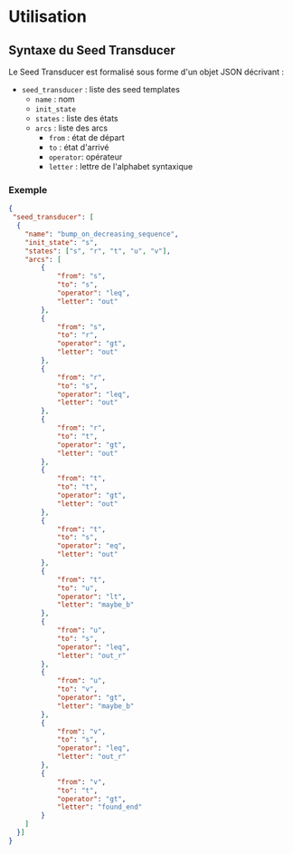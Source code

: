 # Utilisation

## Syntaxe du Seed Transducer

Le Seed Transducer est formalisé sous forme d'un objet JSON décrivant : 
- `seed_transducer` : liste des seed templates
    - `name` : nom
    - `init_state`
    - `states` : liste des états
    - `arcs` : liste des arcs
        - `from` : état de départ
        - `to` : état d'arrivé
        - `operator`: opérateur 
        - `letter` : lettre de l'alphabet syntaxique

### Exemple 
```json
{
 "seed_transducer": [
  {
    "name": "bump_on_decreasing_sequence",
    "init_state": "s",
    "states": ["s", "r", "t", "u", "v"],
    "arcs": [
        {
            "from": "s", 
            "to": "s",
            "operator": "leq",
            "letter": "out"
        },
        {
            "from": "s", 
            "to": "r",
            "operator": "gt",
            "letter": "out"
        }, 
        {
            "from": "r", 
            "to": "s",
            "operator": "leq",
            "letter": "out"
        },
        {
            "from": "r", 
            "to": "t",
            "operator": "gt",
            "letter": "out"
        },
        {
            "from": "t", 
            "to": "t",
            "operator": "gt",
            "letter": "out"
        },
        {
            "from": "t", 
            "to": "s",
            "operator": "eq",
            "letter": "out"
        },
        {
            "from": "t", 
            "to": "u",
            "operator": "lt",
            "letter": "maybe_b"
        },
        {
            "from": "u", 
            "to": "s",
            "operator": "leq",
            "letter": "out_r"
        },
        {
            "from": "u", 
            "to": "v",
            "operator": "gt",
            "letter": "maybe_b"
        },
        {
            "from": "v", 
            "to": "s",
            "operator": "leq",
            "letter": "out_r"
        },
        {
            "from": "v", 
            "to": "t",
            "operator": "gt",
            "letter": "found_end"
        }
    ]
  }]
}
```